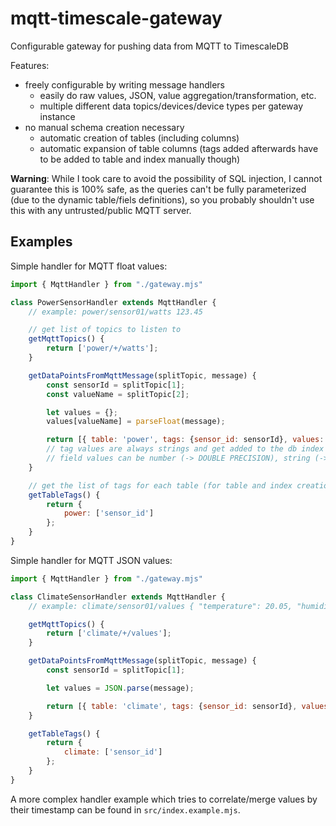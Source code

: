 # mqtt-timescale-gateway
Configurable gateway for pushing data from MQTT to TimescaleDB

Features:
- freely configurable by writing message handlers 
    - easily do raw values, JSON, value aggregation/transformation, etc.
    - multiple different data topics/devices/device types per gateway instance
- no manual schema creation necessary
    - automatic creation of tables (including columns)
    - automatic expansion of table columns (tags added afterwards have to be added to table and index manually though)

**Warning**: While I took care to avoid the possibility of SQL injection, I cannot guarantee this is 100% safe, as the queries can't be fully parameterized (due to the dynamic table/fiels definitions), so you probably shouldn't use this with any untrusted/public MQTT server.

## Examples

Simple handler for MQTT float values:
```js
import { MqttHandler } from "./gateway.mjs"

class PowerSensorHandler extends MqttHandler {
    // example: power/sensor01/watts 123.45

    // get list of topics to listen to
    getMqttTopics() {
        return ['power/+/watts'];
    }

    getDataPointsFromMqttMessage(splitTopic, message) {
        const sensorId = splitTopic[1];
        const valueName = splitTopic[2];

        let values = {};
        values[valueName] = parseFloat(message);

        return [{ table: 'power', tags: {sensor_id: sensorId}, values: values, timestamp: Date.now() }];
        // tag values are always strings and get added to the db index
        // field values can be number (-> DOUBLE PRECISION), string (-> TEXT) or boolean (-> BOOLEAN)
    }

    // get the list of tags for each table (for table and index creation)
    getTableTags() {
        return {
            power: ['sensor_id']
        };
    }
}
```

Simple handler for MQTT JSON values:
```js
import { MqttHandler } from "./gateway.mjs"

class ClimateSensorHandler extends MqttHandler {
    // example: climate/sensor01/values { "temperature": 20.05, "humidity": 71.2 }

    getMqttTopics() {
        return ['climate/+/values'];
    }

    getDataPointsFromMqttMessage(splitTopic, message) {
        const sensorId = splitTopic[1];

        let values = JSON.parse(message);

        return [{ table: 'climate', tags: {sensor_id: sensorId}, values: values, timestamp: Date.now() }];
    }

    getTableTags() {
        return {
            climate: ['sensor_id']
        };
    }
}
```

A more complex handler example which tries to correlate/merge values by their timestamp can be found in `src/index.example.mjs`.
